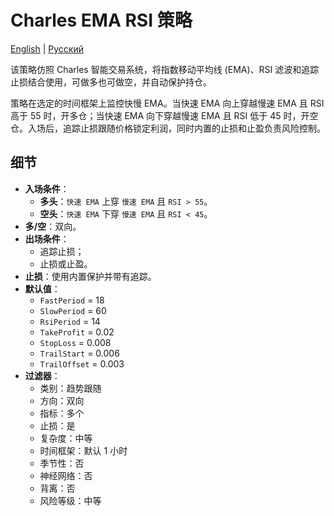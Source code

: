 # Charles EMA RSI 策略
[English](README.md) | [Русский](README_ru.md)

该策略仿照 Charles 智能交易系统，将指数移动平均线 (EMA)、RSI 滤波和追踪止损结合使用，可做多也可做空，并自动保护持仓。

策略在选定的时间框架上监控快慢 EMA。当快速 EMA 向上穿越慢速 EMA 且 RSI 高于 55 时，开多仓；当快速 EMA 向下穿越慢速 EMA 且 RSI 低于 45 时，开空仓。入场后，追踪止损跟随价格锁定利润，同时内置的止损和止盈负责风险控制。

## 细节

- **入场条件**：
  - **多头**：`快速 EMA` 上穿 `慢速 EMA` 且 `RSI > 55`。
  - **空头**：`快速 EMA` 下穿 `慢速 EMA` 且 `RSI < 45`。
- **多/空**：双向。
- **出场条件**：
  - 追踪止损；
  - 止损或止盈。
- **止损**：使用内置保护并带有追踪。
- **默认值**：
  - `FastPeriod` = 18
  - `SlowPeriod` = 60
  - `RsiPeriod` = 14
  - `TakeProfit` = 0.02
  - `StopLoss` = 0.008
  - `TrailStart` = 0.006
  - `TrailOffset` = 0.003
- **过滤器**：
  - 类别：趋势跟随
  - 方向：双向
  - 指标：多个
  - 止损：是
  - 复杂度：中等
  - 时间框架：默认 1 小时
  - 季节性：否
  - 神经网络：否
  - 背离：否
  - 风险等级：中等
